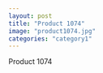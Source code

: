 ```yaml
---
layout: post
title: "Product 1074"
image: "product1074.jpg"
categories: "category1"
---
```

Product 1074
